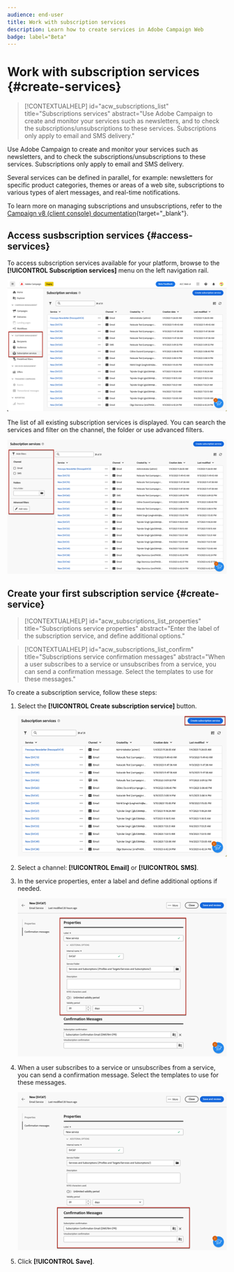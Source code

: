 ```yaml
---
audience: end-user
title: Work with subscription services
description: Learn how to create services in Adobe Campaign Web
badge: label="Beta" 
---
```


# Work with subscription services {#create-services}

>[!CONTEXTUALHELP]
>id="acw_subscriptions_list"
>title="Subscriptions services"
>abstract="Use Adobe Campaign to create and monitor your services such as newsletters, and to check the subscriptions/unsubscriptions to these services. Subscriptions only apply to email and SMS delivery."

Use Adobe Campaign to create and monitor your services such as newsletters, and to check the subscriptions/unsubscriptions to these services. Subscriptions only apply to email and SMS delivery.

Several services can be defined in parallel, for example: newsletters for specific product categories, themes or areas of a web site, subscriptions to various types of alert messages, and real-time notifications.

To learn more on managing subscriptions and unsubscriptions, refer to the [Campaign v8 (client console) documentation](https://experienceleague.adobe.com/docs/campaign/campaign-v8/audience/subscriptions.html){target="_blank"}.

## Access susbscription services {#access-services}

To access subscription services available for your platform, browse to  the **[!UICONTROL Subscription services]** menu on the left navigation rail.

![](assets/service-list.png)

The list of all existing subscription services is displayed. You can search the services and filter on the channel, the folder or use advanced filters.

![](assets/service-filters.png)

## Create your first subscription service {#create-service}

>[!CONTEXTUALHELP]
>id="acw_subscriptions_list_properties"
>title="Subscriptions service properties"
>abstract="Enter the label of the subscription service, and define additional options."

>[!CONTEXTUALHELP]
>id="acw_subscriptions_list_confirm"
>title="Subscriptions service confirmation messages"
>abstract="When a user subscribes to a service or unsubscribes from a service, you can send a confirmation message. Select the templates to use for these messages."


To create a subscription service, follow these steps:

1. Select the **[!UICONTROL Create subscription service]** button.

    ![](assets/service-create-button.png)

1. Select a channel: **[!UICONTROL Email]** or **[!UICONTROL SMS]**.

1. In the service properties, enter a label and define additional options if needed.

    ![](assets/service-create-properties.png)

1. When a user subscribes to a service or unsubscribes from a service, you can send a confirmation message. Select the templates to use for these messages.

    ![](assets/service-create-confirmation-msg.png)

1. Click **[!UICONTROL Save]**.


